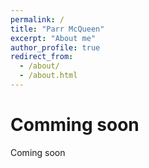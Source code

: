 ```yaml
---
permalink: /
title: "Parr McQueen"
excerpt: "About me"
author_profile: true
redirect_from: 
  - /about/
  - /about.html
---
```


Comming soon 
======


Coming soon



